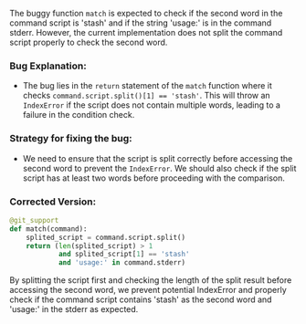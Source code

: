 The buggy function `match` is expected to check if the second word in the command script is 'stash' and if the string 'usage:' is in the command stderr. However, the current implementation does not split the command script properly to check the second word.

### Bug Explanation:
- The bug lies in the `return` statement of the `match` function where it checks `command.script.split()[1] == 'stash'`. This will throw an `IndexError` if the script does not contain multiple words, leading to a failure in the condition check.

### Strategy for fixing the bug:
- We need to ensure that the script is split correctly before accessing the second word to prevent the `IndexError`. We should also check if the split script has at least two words before proceeding with the comparison.

### Corrected Version:
```python
@git_support
def match(command):
    splited_script = command.script.split()
    return (len(splited_script) > 1
            and splited_script[1] == 'stash'
            and 'usage:' in command.stderr)
``` 

By splitting the script first and checking the length of the split result before accessing the second word, we prevent potential IndexError and properly check if the command script contains 'stash' as the second word and 'usage:' in the stderr as expected.